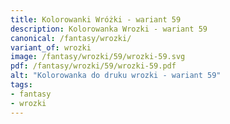 ```yaml
---
title: Kolorowanki Wróżki - wariant 59
description: Kolorowanka Wrozki - wariant 59
canonical: /fantasy/wrozki/
variant_of: wrozki
image: /fantasy/wrozki/59/wrozki-59.svg
pdf: /fantasy/wrozki/59/wrozki-59.pdf
alt: "Kolorowanka do druku wrozki - wariant 59"
tags:
- fantasy
- wrozki
---
```

